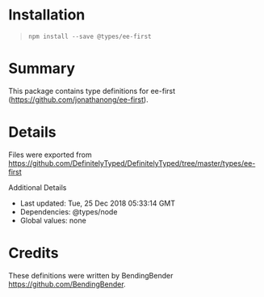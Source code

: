 # Installation
> `npm install --save @types/ee-first`

# Summary
This package contains type definitions for ee-first (https://github.com/jonathanong/ee-first).

# Details
Files were exported from https://github.com/DefinitelyTyped/DefinitelyTyped/tree/master/types/ee-first

Additional Details
 * Last updated: Tue, 25 Dec 2018 05:33:14 GMT
 * Dependencies: @types/node
 * Global values: none

# Credits
These definitions were written by BendingBender <https://github.com/BendingBender>.
